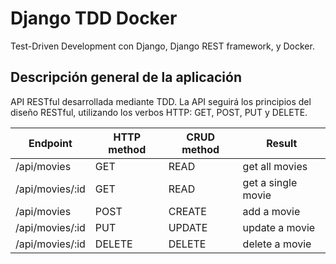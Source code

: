 # Django TDD Docker

Test-Driven Development con Django, Django REST framework, y Docker.

## Descripción general de la aplicación

API RESTful desarrollada mediante TDD. La API seguirá los principios del diseño RESTful, utilizando los verbos HTTP:
GET, POST, PUT y DELETE.

| Endpoint        | HTTP method | CRUD method | Result             |
|-----------------|-------------|-------------|--------------------|
| /api/movies     | GET         | READ        | get all movies     |
| /api/movies/:id | GET         | READ        | get a single movie |
| /api/movies     | POST        | CREATE      | add a movie        |
| /api/movies/:id | PUT         | UPDATE      | update a movie     |
| /api/movies/:id | DELETE      | DELETE      | delete a movie     |
